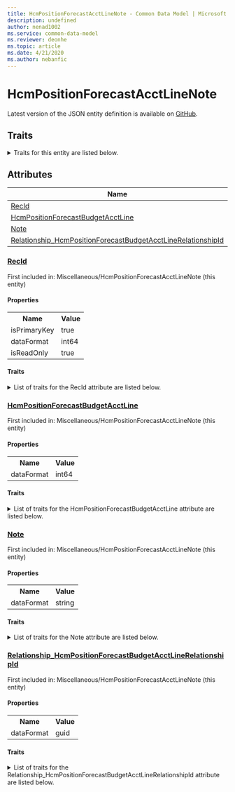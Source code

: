```yaml
---
title: HcmPositionForecastAcctLineNote - Common Data Model | Microsoft Docs
description: undefined
author: nenad1002
ms.service: common-data-model
ms.reviewer: deonhe
ms.topic: article
ms.date: 4/21/2020
ms.author: nebanfic
---
```


# HcmPositionForecastAcctLineNote

  
 Latest version of the JSON entity definition is available on <a href="https://github.com/Microsoft/CDM/tree/master/schemaDocuments/core/operationsCommon/Tables/Finance/Budget/Miscellaneous/HcmPositionForecastAcctLineNote.cdm.json" target="_blank">GitHub</a>.  

## Traits

<details>
<summary>Traits for this entity are listed below.  
</summary>

**is.identifiedBy**  
  names a specifc identity attribute to use with an entity  <table><tr><th>Parameter</th><th>Value</th><th>Data type</th><th>Explanation</th></tr><tr><td>attribute</td><td>[HcmPositionForecastAcctLineNote/(resolvedAttributes)/RecId](#RecId)</td><td>attribute</td><td></td></tr></table>

**is.CDM.entityVersion**  
  <table><tr><th>Parameter</th><th>Value</th><th>Data type</th><th>Explanation</th></tr><tr><td>versionNumber</td><td>"1.0.0"</td><td>string</td><td>semantic version number of the entity</td></tr></table>

**is.application.releaseVersion**  
  <table><tr><th>Parameter</th><th>Value</th><th>Data type</th><th>Explanation</th></tr><tr><td>releaseVersion</td><td>"10.0.13.0"</td><td>string</td><td>semantic version number of the application introducing this entity</td></tr></table>

</details>

## Attributes

|Name|Description|First Included in Instance|
|---|---|---|
|[RecId](#RecId)||<a href="HcmPositionForecastAcctLineNote.md" target="_blank">Miscellaneous/HcmPositionForecastAcctLineNote</a>|
|[HcmPositionForecastBudgetAcctLine](#HcmPositionForecastBudgetAcctLine)||<a href="HcmPositionForecastAcctLineNote.md" target="_blank">Miscellaneous/HcmPositionForecastAcctLineNote</a>|
|[Note](#Note)||<a href="HcmPositionForecastAcctLineNote.md" target="_blank">Miscellaneous/HcmPositionForecastAcctLineNote</a>|
|[Relationship_HcmPositionForecastBudgetAcctLineRelationshipId](#Relationship_HcmPositionForecastBudgetAcctLineRelationshipId)||<a href="HcmPositionForecastAcctLineNote.md" target="_blank">Miscellaneous/HcmPositionForecastAcctLineNote</a>|

### <a href=#RecId name="RecId">RecId</a>

First included in: Miscellaneous/HcmPositionForecastAcctLineNote (this entity)  

#### Properties

<table><tr><th>Name</th><th>Value</th></tr><tr><td>isPrimaryKey</td><td>true</td></tr><tr><td>dataFormat</td><td>int64</td></tr><tr><td>isReadOnly</td><td>true</td></tr></table>

#### Traits

<details>
<summary>List of traits for the RecId attribute are listed below.</summary>

**is.dataFormat.integer**  
**is.dataFormat.big**  
**is.identifiedBy**  
names a specifc identity attribute to use with an entity  <table><tr><th>Parameter</th><th>Value</th><th>Data type</th><th>Explanation</th></tr><tr><td>attribute</td><td>[HcmPositionForecastAcctLineNote/(resolvedAttributes)/RecId](#RecId)</td><td>attribute</td><td></td></tr></table>

**is.readOnly**  
**is.dataFormat.integer**  
**is.dataFormat.big**  
</details>

### <a href=#HcmPositionForecastBudgetAcctLine name="HcmPositionForecastBudgetAcctLine">HcmPositionForecastBudgetAcctLine</a>

First included in: Miscellaneous/HcmPositionForecastAcctLineNote (this entity)  

#### Properties

<table><tr><th>Name</th><th>Value</th></tr><tr><td>dataFormat</td><td>int64</td></tr></table>

#### Traits

<details>
<summary>List of traits for the HcmPositionForecastBudgetAcctLine attribute are listed below.</summary>

**is.dataFormat.integer**  
**is.dataFormat.big**  
**is.dataFormat.integer**  
**is.dataFormat.big**  
</details>

### <a href=#Note name="Note">Note</a>

First included in: Miscellaneous/HcmPositionForecastAcctLineNote (this entity)  

#### Properties

<table><tr><th>Name</th><th>Value</th></tr><tr><td>dataFormat</td><td>string</td></tr></table>

#### Traits

<details>
<summary>List of traits for the Note attribute are listed below.</summary>

**is.dataFormat.character**  
**is.dataFormat.big**  
**is.dataFormat.array**  
**is.dataFormat.character**  
**is.dataFormat.array**  
</details>

### <a href=#Relationship_HcmPositionForecastBudgetAcctLineRelationshipId name="Relationship_HcmPositionForecastBudgetAcctLineRelationshipId">Relationship_HcmPositionForecastBudgetAcctLineRelationshipId</a>

First included in: Miscellaneous/HcmPositionForecastAcctLineNote (this entity)  

#### Properties

<table><tr><th>Name</th><th>Value</th></tr><tr><td>dataFormat</td><td>guid</td></tr></table>

#### Traits

<details>
<summary>List of traits for the Relationship_HcmPositionForecastBudgetAcctLineRelationshipId attribute are listed below.</summary>

**is.dataFormat.character**  
**is.dataFormat.big**  
**is.dataFormat.array**  
**is.dataFormat.guid**  
**means.identity.entityId**  
**is.linkedEntity.identifier**  
Marks the attribute(s) that hold foreign key references to a linked (used as an attribute) entity. This attribute is added to the resolved entity to enumerate the referenced entities.  <table><tr><th>Parameter</th><th>Value</th><th>Data type</th><th>Explanation</th></tr><tr><td>entityReferences</td><td><table><tr><th>entityReference</th><th>attributeReference</th></tr><tr><td><a href="../Group/HcmPositionForecastBudgetAcctLine.md" target="_blank">/core/operationsCommon/Tables/Finance/Budget/Group/HcmPositionForecastBudgetAcctLine.cdm.json/HcmPositionForecastBudgetAcctLine</a></td><td><a href="../Group/HcmPositionForecastBudgetAcctLine.md#RecId" target="_blank">RecId</a></td></tr></table></td><td>entity</td><td>a reference to the constant entity holding the list of entity references</td></tr></table>

**is.dataFormat.guid**  
**is.dataFormat.character**  
**is.dataFormat.array**  
</details>
